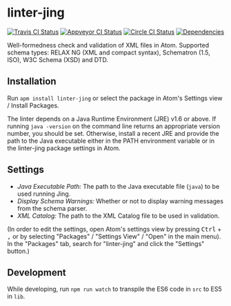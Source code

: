# linter-jing

[![Travis CI Status](https://travis-ci.org/aerhard/linter-jing.svg?branch=master)](https://travis-ci.org/aerhard/linter-jing)
[![Appveyor CI Status](https://ci.appveyor.com/api/projects/status/github/aerhard/linter-jing?branch=master&svg=true)](https://ci.appveyor.com/project/aerhard/linter-jing)
[![Circle CI Status](https://circleci.com/gh/aerhard/linter-jing/tree/master.svg?style=shield&circle-token=93c48cdbcad41ba1b7cd08f231286b94b195de53)](https://circleci.com/gh/aerhard/linter-jing)
[![Dependencies](https://david-dm.org/aerhard/linter-jing.svg)](https://david-dm.org/aerhard/linter-jing)

Well-formedness check and validation of XML files in Atom. Supported schema types: RELAX NG (XML and compact syntax), Schematron (1.5, ISO), W3C Schema (XSD) and DTD.

## Installation

Run `apm install linter-jing` or select the package in Atom's Settings view / Install Packages.

The linter depends on a Java Runtime Environment (JRE) v1.6 or above. If running `java -version` on the command line returns an appropriate version number, you should be set. Otherwise, install a recent JRE and provide the path to the Java executable either in the PATH environment variable or in the linter-jing package settings in Atom.

## Settings

* *Java Executable Path:* The path to the Java executable file (`java`) to be used running Jing.
* *Display Schema Warnings:* Whether or not to display warning messages from the schema parser.
* *XML Catalog:* The path to the XML Catalog file to be used in validation.

(In order to edit the settings, open Atom's settings view by pressing <kbd>Ctrl</kbd> + <kbd>,</kbd> or by selecting "Packages" / "Settings View" / "Open" in the main menu). In the "Packages" tab, search for "linter-jing" and click the "Settings" button.)

## Development

While developing, run `npm run watch` to transpile the ES6 code in `src` to ES5 in `lib`.
